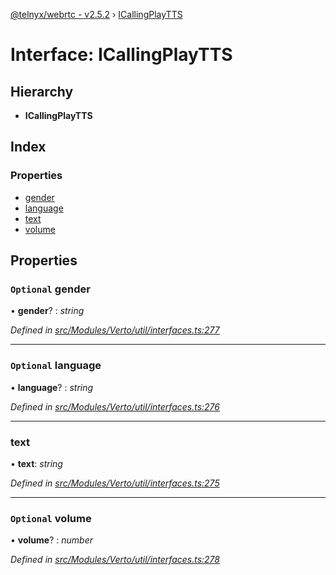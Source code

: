 [@telnyx/webrtc - v2.5.2](../README.md) › [ICallingPlayTTS](icallingplaytts.md)

# Interface: ICallingPlayTTS

## Hierarchy

* **ICallingPlayTTS**

## Index

### Properties

* [gender](icallingplaytts.md#optional-gender)
* [language](icallingplaytts.md#optional-language)
* [text](icallingplaytts.md#text)
* [volume](icallingplaytts.md#optional-volume)

## Properties

### `Optional` gender

• **gender**? : *string*

*Defined in [src/Modules/Verto/util/interfaces.ts:277](https://github.com/team-telnyx/webrtc/blob/main/packages/js/src/Modules/Verto/util/interfaces.ts#L277)*

___

### `Optional` language

• **language**? : *string*

*Defined in [src/Modules/Verto/util/interfaces.ts:276](https://github.com/team-telnyx/webrtc/blob/main/packages/js/src/Modules/Verto/util/interfaces.ts#L276)*

___

###  text

• **text**: *string*

*Defined in [src/Modules/Verto/util/interfaces.ts:275](https://github.com/team-telnyx/webrtc/blob/main/packages/js/src/Modules/Verto/util/interfaces.ts#L275)*

___

### `Optional` volume

• **volume**? : *number*

*Defined in [src/Modules/Verto/util/interfaces.ts:278](https://github.com/team-telnyx/webrtc/blob/main/packages/js/src/Modules/Verto/util/interfaces.ts#L278)*
